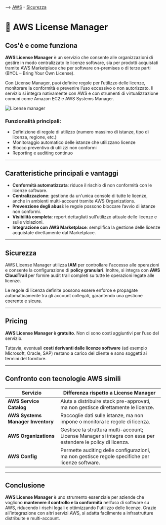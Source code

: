 --> [AWS](00-Intro/AWS.md)  -  [Sicurezza](09-Sicurezza-Compliance-Governance/Sicurezza-Compliance-Governance.md)
# 🧾 AWS License Manager

## Cos'è e come funziona

**AWS License Manager** è un servizio che consente alle organizzazioni di gestire in modo centralizzato le licenze software, sia per prodotti acquistati tramite AWS Marketplace che per software on-premises o di terze parti (BYOL – Bring Your Own License).

Con License Manager, puoi definire regole per l’utilizzo delle licenze, monitorare la conformità e prevenire l’uso eccessivo o non autorizzato. Il servizio si integra nativamente con AWS e con strumenti di virtualizzazione comuni come Amazon EC2 e AWS Systems Manager.

![License manager](license-manager.png)

### Funzionalità principali:
- Definizione di regole di utilizzo (numero massimo di istanze, tipo di licenza, regione, etc.)
- Monitoraggio automatico delle istanze che utilizzano licenze
- Blocco preventivo di utilizzi non conformi
- Reporting e auditing continuo

---

## Caratteristiche principali e vantaggi

- **Conformità automatizzata**: riduce il rischio di non conformità con le licenze software.
- **Centralizzazione**: gestione da un'unica console di tutte le licenze, anche in ambienti multi-account tramite AWS Organizations.
- **Prevenzione degli abusi**: le regole possono bloccare l’avvio di istanze non conformi.
- **Visibilità completa**: report dettagliati sull’utilizzo attuale delle licenze e sulle violazioni.
- **Integrazione con AWS Marketplace**: semplifica la gestione delle licenze acquistate direttamente dal Marketplace.

---

## Sicurezza

AWS License Manager utilizza **IAM** per controllare l'accesso alle operazioni e consente la configurazione di **policy granulari**. Inoltre, si integra con **AWS CloudTrail** per fornire audit trail completi su tutte le operazioni legate alle licenze.

Le regole di licenza definite possono essere enforce e propagate automaticamente tra gli account collegati, garantendo una gestione coerente e sicura.

---

## Pricing

**AWS License Manager è gratuito**. Non ci sono costi aggiuntivi per l’uso del servizio.

Tuttavia, eventuali **costi derivanti dalle licenze software** (ad esempio Microsoft, Oracle, SAP) restano a carico del cliente e sono soggetti ai termini del fornitore.

---

## Confronto con tecnologie AWS simili

| Servizio | Differenza rispetto a License Manager |
|----------|----------------------------------------|
| **AWS Service Catalog** | Aiuta a distribuire stack pre-approvati, ma non gestisce direttamente le licenze. |
| **AWS Systems Manager Inventory** | Raccoglie dati sulle istanze, ma non impone o monitora le regole di licenza. |
| **AWS Organizations** | Gestisce la struttura multi-account; License Manager si integra con essa per estendere le policy di licenza. |
| **AWS Config** | Permette auditing delle configurazioni, ma non gestisce regole specifiche per licenze software. |

---

## Conclusione

**AWS License Manager** è uno strumento essenziale per aziende che vogliono **mantenere il controllo e la conformità** nell’uso di software su AWS, riducendo i rischi legali e ottimizzando l'utilizzo delle licenze. Grazie all’integrazione con altri servizi AWS, si adatta facilmente a infrastrutture distribuite e multi-account.

